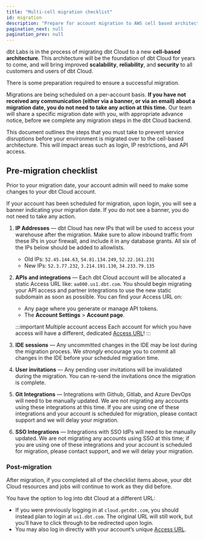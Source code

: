 ```yaml
--- 
title: "Multi-cell migration checklist"
id: migration 
description: "Prepare for account migration to AWS cell based architecture." 
pagination_next: null
pagination_prev: null
---
```


dbt Labs is in the process of migrating dbt Cloud to a new **cell-based architecture**. This architecture will be the foundation of dbt Cloud for years to come, and will bring improved **scalability**, **reliability**, and **security** to all customers and users of dbt Cloud.

There is some preparation required to ensure a successful migration.

Migrations are being scheduled on a per-account basis. **If you have not received any communication (either via a banner, or via an email) about a migration date, you do not need to take any action at this time.** Our team will share a specific migration date with you, with appropriate advance notice, before we complete any migration steps in the dbt Cloud backend.

This document outlines the steps that you must take to prevent service disruptions before your environment is migrated over to the cell-based architecture. This will impact areas such as login, IP restrictions, and API access. 

## Pre-migration checklist

Prior to your migration date, your account admin will need to make some changes to your dbt Cloud account.

If your account has been scheduled for migration, upon login, you will see a banner indicating your migration date. If you do not see a banner, you do not need to take any action.

1. **IP Addresses** &mdash; dbt Cloud has new IPs that will be used to access your warehouse after the migration. Make sure to allow inbound traffic from these IPs in your firewall, and include it in any database grants. All six of the IPs below should be added to allowlists.
    * Old IPs: `52.45.144.63`, `54.81.134.249`, `52.22.161.231`
    * New IPs: `52.3.77.232`, `3.214.191.130`, `34.233.79.135`
2. **APIs and integrations** &mdash; Each dbt Cloud account will be allocated a static Access URL like: `aa000.us1.dbt.com`. You should begin migrating your API access and partner integrations to use the new static subdomain as soon as possible. You can find your Access URL on:
    * Any page where you generate or manage API tokens.
    * The **Account Settings** > **Account page**.
        
    :::important Multiple account access
    Each account for which you have access will have a different, dedicated [Access URL](https://next.docs.getdbt.com/docs/cloud/about-cloud/access-regions-ip-addresses#accessing-your-account)!
    :::

3. **IDE sessions** &mdash; Any uncommitted changes in the IDE may be lost during the migration process. We _strongly_ encourage you to commit all changes in the IDE before your scheduled migration time.
4. **User invitations** &mdash; Any pending user invitations will be invalidated during the migration. You can re-send the invitations once the migration is complete.
5. **Git Integrations** &mdash; Integrations with Github, Gitlab, and Azure DevOps will need to be manually updated. We are not migrating any accounts using these integrations at this time. If you are using one of these integrations and your account is scheduled for migration, please contact support and we will delay your migration.
6. **SSO Integrations** &mdash; Integrations with SSO IdPs will need to be manually updated. We are not migrating any accounts using SSO at this time; if you are using one of these integrations and your account is scheduled for migration, please contact support, and we will delay your migration.

### Post-migration

After migration, if you completed all of the checklist items above, your dbt Cloud resources and jobs will continue to work as they did before. 

You have the option to log into dbt Cloud at a different URL:
 * If you were previously logging in at `cloud.getdbt.com`, you should instead plan to login at `us1.dbt.com`. The original URL will still work, but you’ll have to click through to be redirected upon login.
 * You may also log in directly with your account’s unique [Access URL](https://next.docs.getdbt.com/docs/cloud/about-cloud/access-regions-ip-addresses#accessing-your-account).